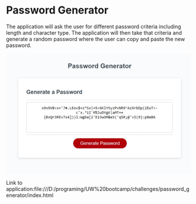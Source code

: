 # Password Generator

 The application will ask the user for different password criteria including length and character type. The application will then take that criteria and generate a random password where the user can copy and paste the new password. 

![Alt text](./screenshot.jpg?raw=true "Screenshot")

Link to application:file:///D:/programing/UW%20bootcamp/challenges/password_generator/index.html